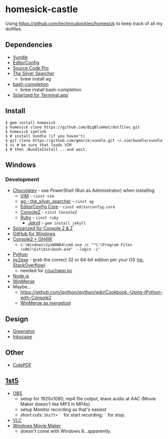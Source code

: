 homesick-castle
===============

Using https://github.com/technicalpickles/homesick to keep track of all my
dotfiles.

## Dependencies

* [Vundle](https://github.com/gmarik/vundle)
* [EditorConfig](http://editorconfig.org/)
* [Source Code Pro](http://sourceforge.net/projects/sourcecodepro.adobe/files/)
* [The Silver Searcher](https://github.com/ggreer/the_silver_searcher)
  * brew install ag
* [bash-completion](http://bash-completion.alioth.debian.org/)
  * brew install bash-completion
* [Solarized for Terminal.app](https://github.com/tomislav/osx-terminal.app-colors-solarized)

## Install

    $ gem install homesick
    $ homesick clone https://github.com/BigBlueHat/dotfiles.git
    $ homesick symlink
    $ # install Vundle (if you haven't)
    $ git clone https://github.com/gmarik/vundle.git ~/.vim/bundle/vundle
    $ vi # be sure that loads VIM
    $ # then :BundleInstall ...and wait.

## Windows

### Development

* [Chocolatey](http://chocolatey.org/) - use PowerShell (Run as Administrator) when installing
  * [VIM](http://www.vim.org/) - `cinst vim`
  * [ag - the_silver_searcher](https://github.com/ggreer/the_silver_searcher/wiki/Windows) - `cinst ag`
  * [EditorConfig Core](http://chocolatey.org/packages/editorconfig.core) - `cinst editorconfig.core`
  * [ConsoleZ](https://github.com/cbucher/console#consolez) - `cinst ConsoleZ`
  * [Ruby](http://rubyinstaller.org/downloads/) - `cinst ruby`
    * [Jekyll](http://jekyllrb.com/) - `gem install jekyll`
* [Solzarized for Console 2 & Z](https://github.com/stevenharman/console2-solarized)
* [GitHub for Windows](https://windows.github.com/)
* [Console2 + GH4W](http://nickberardi.com/using-git-bash-in-console2/)
  * `C:\Windows\SysWOW64\cmd.exe /c ""C:\Program Files (x86)\Git\bin\bash.exe" --login -i"`
* [Python](https://www.python.org/downloads/windows/)
* [py2exe](http://sourceforge.net/projects/py2exe/files/py2exe/0.6.9/py2exe-0.6.9.win32-py2.7.exe/download) - grab the correct 32 or 64-bit edition per your OS ([re: StackOverflow](http://stackoverflow.com/questions/11288923/cannot-install-py2exe-with-python-2-7))
  * needed for [couchapp.py](http://github.com/couchapp/couchapp)
* [Node.js](http://nodejs.org/)
* [WinMerge](http://winmerge.org/)
* Maybe...
  * https://github.com/ipython/ipython/wiki/Cookbook:-Using-IPython-with-Console2
  * [WinMerge as mergetool](https://gist.github.com/shawndumas/6158524)

## Design
 - [Greenshot](http://getgreenshot.org/)
 - [Inkscape](http://inkscape.org/)

## Other
 - [CutePDF](http://www.cutepdf.com/Products/CutePDF/writer.asp)

## [1st5](http://bigbluehat.com/1st5)
 - [OBS](http://obsproject.com/)
   - setup for 1920x1080, mp4 file output, leave audio at AAC (Movie Maker doesn't like MP3 in MP4s)
   - setup Monitor recording as that's easiest
   - short cuts: ``Shift+` `` for start recording; `` ` `` for stop.
 - [VLC](http://www.videolan.org/vlc/)
 - [Windows Movie Maker](http://windows.microsoft.com/en-US/Windows-Live/movie-maker)
   - doesn't come with Windows 8...apparently.
